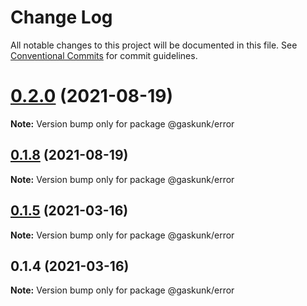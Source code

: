 # Change Log

All notable changes to this project will be documented in this file.
See [Conventional Commits](https://conventionalcommits.org) for commit guidelines.

# [0.2.0](https://github.com/shuta13/gaskunk/tree/main/packages/@gaskunk/error/compare/v0.1.8...v0.2.0) (2021-08-19)

**Note:** Version bump only for package @gaskunk/error





## [0.1.8](https://github.com/shuta13/gaskunk/tree/main/packages/@gaskunk/error/compare/v0.1.7...v0.1.8) (2021-08-19)

**Note:** Version bump only for package @gaskunk/error





## [0.1.5](https://github.com/shuta13/gaskunk/tree/main/packages/@gaskunk/error/compare/v0.1.4...v0.1.5) (2021-03-16)

**Note:** Version bump only for package @gaskunk/error





## 0.1.4 (2021-03-16)

**Note:** Version bump only for package @gaskunk/error
